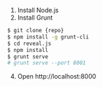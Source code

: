 

1. Install Node.js
2. Install Grunt

```sh
$ git clone {repo}
$ npm install -g grunt-cli
$ cd reveal.js
$ npm install
$ grunt serve
# grunt serve --port 8001
```

4. Open http://localhost:8000
